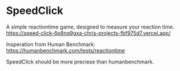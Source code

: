 # SpeedClick
A simple reactiontime game, designed to measure your reaction time.
https://speed-click-6p8nq9gxa-chris-projects-fbf975d7.vercel.app/

Insperation from Human Benchmark:
https://humanbenchmark.com/tests/reactiontime 

SpeedClick should be more preciese than humanbenchmark.